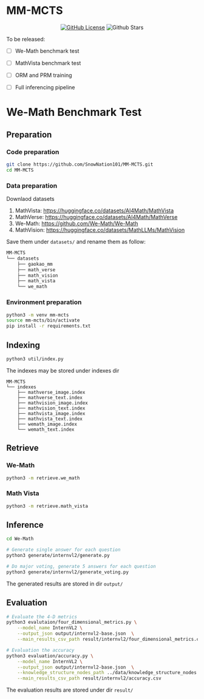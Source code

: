# MM-MCTS
<div align="center">
<a href="https://github.com/SnowNation101/MM-MCTS/blob/main/LICENSE"><img alt="GitHub License" src="https://img.shields.io/github/license/SnowNation101/MM-MCTS"></a> <img alt="Github Stars" src="https://img.shields.io/github/stars/SnowNation101/MM-MCTS">
</div>



To be released:
- [ ] We-Math benchmark test
- [ ] MathVista benchmark test
- [ ] ORM and PRM training
- [ ] Full inferencing pipeline


# We-Math Benchmark Test

## Preparation

### Code preparation

```bash
git clone https://github.com/SnowNation101/MM-MCTS.git
cd MM-MCTS
```

### Data preparation
Downlaod datasets

1. MathVista: https://huggingface.co/datasets/AI4Math/MathVista
2. MathVerse: https://huggingface.co/datasets/AI4Math/MathVerse
3. We-Math: https://github.com/We-Math/We-Math
4. MathVision: https://huggingface.co/datasets/MathLLMs/MathVision


Save them under `datasets/` and rename them as follow:
```bash
MM-MCTS
└── datasets
    ├── gaokao_mm
    ├── math_verse
    ├── math_vision
    ├── math_vista
    └── we_math
```
### Environment preparation

```bash
python3 -m venv mm-mcts
source mm-mcts/bin/activate
pip install -r requirements.txt
```

## Indexing
```bash
python3 util/index.py
```
The indexes may be stored under indexes dir

```
MM-MCTS
└── indexes
    ├── mathverse_image.index
    ├── mathverse_text.index
    ├── mathvision_image.index
    ├── mathvision_text.index
    ├── mathvista_image.index
    ├── mathvista_text.index
    ├── wemath_image.index
    └── wemath_text.index
```

## Retrieve

### We-Math

```bash
python3 -m retrieve.we_math
```

### Math Vista

```bash
python3 -m retrieve.math_vista
```


## Inference

```bash
cd We-Math

# Generate single answer for each question
python3 generate/internvl2/generate.py

# Do major voting, generate 5 answers for each question
python3 generate/internvl2/generate_voting.py
```

The generated results are stored in dir `output/`


## Evaluation

```bash
# Evaluate the 4-D metrics
python3 evalutaion/four_dimensional_metrics.py \
    --model_name InternVL2 \
    --output_json output/internvl2-base.json  \
    --main_results_csv_path result/internvl2/four_dimensional_metrics.csv

# Evaluation the accuracy
python3 evaluation/accuracy.py \
    --model_name InternVL2 \
    --output_json output/internvl2-base.json  \
    --knowledge_structure_nodes_path ../data/knowledge_structure_nodes.json \
    --main_results_csv_path result/internvl2/accuracy.csv
```

The evaluation results are stored under dir `result/`